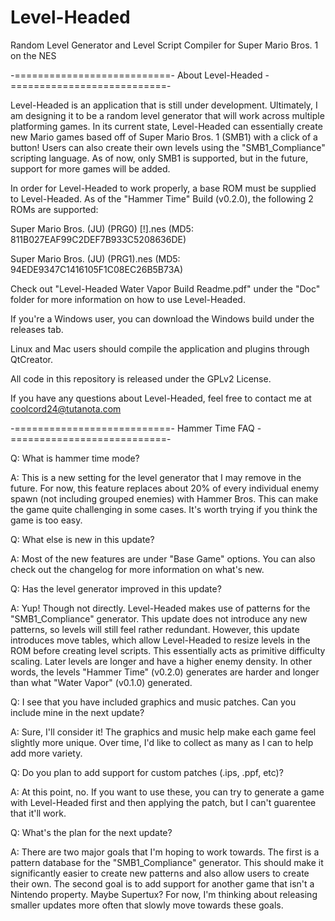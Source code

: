 Level-Headed
============

Random Level Generator and Level Script Compiler for Super Mario Bros. 1 on the NES

-===========================- About Level-Headed -===========================-

 Level-Headed is an application that is still under development. Ultimately, I am
 designing it to be a random level generator that will work across multiple platforming
 games. In its current state, Level-Headed can essentially create new Mario games based
 off of Super Mario Bros. 1 (SMB1) with a click of a button! Users can also create their
 own levels using the "SMB1_Compliance" scripting language. As of now, only SMB1 is
 supported, but in the future, support for more games will be added.
 
 In order for Level-Headed to work properly, a base ROM must be supplied to Level-Headed.
 As of the "Hammer Time" Build (v0.2.0), the following 2 ROMs are supported:
 
 Super Mario Bros. (JU) (PRG0) [!].nes (MD5: 811B027EAF99C2DEF7B933C5208636DE)
 
 Super Mario Bros. (JU) (PRG1).nes (MD5: 94EDE9347C1416105F1C08EC26B5B73A)
 
 Check out "Level-Headed Water Vapor Build Readme.pdf" under the "Doc" folder for more
 information on how to use Level-Headed.
 
 If you're a Windows user, you can download the Windows build under the releases tab.
 
 Linux and Mac users should compile the application and plugins through QtCreator.
 
 All code in this repository is released under the GPLv2 License.
 
 If you have any questions about Level-Headed, feel free to contact me at coolcord24@tutanota.com

 -===========================- Hammer Time FAQ -===========================-
 
 Q: What is hammer time mode?
 
 A: This is a new setting for the level generator that I may remove in the future. For now, this
 feature replaces about 20% of every individual enemy spawn (not including grouped enemies) with
 Hammer Bros. This can make the game quite challenging in some cases. It's worth trying if you
 think the game is too easy.
 
 Q: What else is new in this update?
 
 A: Most of the new features are under "Base Game" options. You can also check out the
 changelog for more information on what's new.
 
 Q: Has the level generator improved in this update?
 
 A: Yup! Though not directly. Level-Headed makes use of patterns for the "SMB1_Compliance"
 generator. This update does not introduce any new patterns, so levels will still feel rather
 redundant. However, this update introduces move tables, which allow Level-Headed to resize
 levels in the ROM before creating level scripts. This essentially acts as primitive difficulty scaling.
 Later levels are longer and have a higher enemy density. In other words, the levels "Hammer Time"
 (v0.2.0) generates are harder and longer than what "Water Vapor" (v0.1.0) generated.
 
 Q: I see that you have included graphics and music patches. Can you include mine in the next update?
 
 A: Sure, I'll consider it! The graphics and music help make each game feel slightly more unique. Over time,
 I'd like to collect as many as I can to help add more variety.
 
 Q: Do you plan to add support for custom patches (.ips, .ppf, etc)?
 
 A: At this point, no. If you want to use these, you can try to generate a game with Level-Headed first
 and then applying the patch, but I can't guarentee that it'll work.
 
 Q: What's the plan for the next update?
 
 A: There are two major goals that I'm hoping to work towards. The first is a pattern database for the 
 "SMB1_Compliance" generator. This should make it significantly easier to create new patterns and also
 allow users to create their own. The second goal is to add support for another game that isn't a
 Nintendo property. Maybe Supertux? For now, I'm thinking about releasing smaller updates more
 often that slowly move towards these goals.
